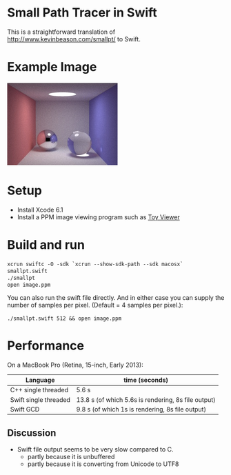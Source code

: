 # Small Path Tracer in Swift

This is a straightforward translation of http://www.kevinbeason.com/smallpt/
to Swift.

# Example Image

![An example output image](image.jpg)

# Setup

+ Install Xcode 6.1
+ Install a PPM image viewing program such as
  [Toy Viewer](https://itunes.apple.com/us/app/toyviewer/id414298354?mt=12)

# Build and run

    xcrun swiftc -O -sdk `xcrun --show-sdk-path --sdk macosx` smallpt.swift
    ./smallpt
    open image.ppm

You can also run the swift file directly. And in either case you can
supply the number of samples per pixel. (Default = 4 samples per pixel.):

    ./smallpt.swift 512 && open image.ppm

# Performance

On a MacBook Pro (Retina, 15-inch, Early 2013):

Language              | time (seconds)
----------------------|---------------------------------------------------
C++ single threaded   |  5.6 s
Swift single threaded | 13.8 s (of which 5.6s is rendering, 8s file output)
Swift GCD             |  9.8 s (of which 1s is rendering, 8s file output)

## Discussion

 - Swift file output seems to be very slow compared to C.
    - partly because it is unbuffered
    - partly because it is converting from Unicode to UTF8

